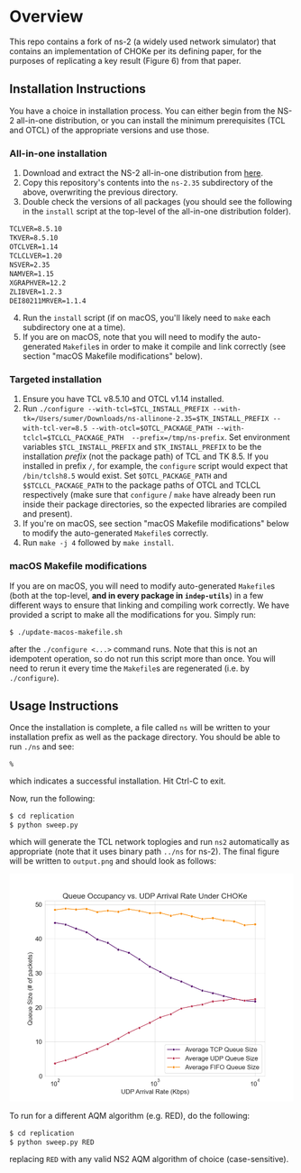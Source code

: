 # Overview

This repo contains a fork of ns-2 (a widely used network simulator) that contains an implementation of CHOKe per its defining paper, for the purposes of replicating a key result (Figure 6) from that paper.

## Installation Instructions

You have a choice in installation process. You can either begin from the NS-2 all-in-one distribution, or you can install the minimum prerequisites (TCL and OTCL) of the appropriate versions and use those.

### All-in-one installation

1. Download and extract the NS-2 all-in-one distribution from [here](https://sourceforge.net/projects/nsnam/files/allinone/ns-allinone-2.35/ns-allinone-2.35.tar.gz/download).
2. Copy this repository's contents into the `ns-2.35` subdirectory of the above, overwriting the previous directory.
3. Double check the versions of all packages (you should see the following in the `install` script at the top-level of the all-in-one distribution folder).

```
TCLVER=8.5.10
TKVER=8.5.10
OTCLVER=1.14
TCLCLVER=1.20
NSVER=2.35
NAMVER=1.15
XGRAPHVER=12.2
ZLIBVER=1.2.3
DEI80211MRVER=1.1.4
```

4. Run the `install` script (if on macOS, you'll likely need to `make` each subdirectory one at a time).
5. If you are on macOS, note that you will need to modify the auto-generated `Makefile`s in order to make it compile and link correctly (see section "macOS Makefile modifications" below).

### Targeted installation

1. Ensure you have TCL v8.5.10 and OTCL v1.14 installed.
2. Run `./configure --with-tcl=$TCL_INSTALL_PREFIX --with-tk=/Users/sumer/Downloads/ns-allinone-2.35=$TK_INSTALL_PREFIX --with-tcl-ver=8.5 --with-otcl=$OTCL_PACKAGE_PATH --with-tclcl=$TCLCL_PACKAGE_PATH  --prefix=/tmp/ns-prefix`. Set environment variables `$TCL_INSTALL_PREFIX` and `$TK_INSTALL_PREFIX` to be the installation _prefix_ (not the package path) of TCL and TK 8.5. If you installed in prefix `/`, for example, the `configure` script would expect that `/bin/tclsh8.5` would exist. Set `$OTCL_PACKAGE_PATH` and `$$TCLCL_PACKAGE_PATH` to the package paths of OTCL and TCLCL respectively (make sure that `configure` / `make` have already been run inside their package directories, so the expected libraries are compiled and present).
3. If you're on macOS, see section "macOS Makefile modifications" below to modify the auto-generated `Makefile`s correctly.
4. Run `make -j 4` followed by `make install`.

### macOS Makefile modifications
If you are on macOS, you will need to modify auto-generated `Makefile`s (both at the top-level, **and in every package in `indep-utils`**) in a few different ways to ensure that linking and compiling work correctly. We have provided a script to make all the modifications for you. Simply run:
```
$ ./update-macos-makefile.sh
```

after the `./configure <...>` command runs. Note that this is not an idempotent operation, so do not run this script more than once. You will need to rerun it every time the `Makefile`s are regenerated (i.e. by `./configure`).


## Usage Instructions
Once the installation is complete, a file called `ns` will be written to your installation prefix as well as the package directory. You should be able to run `./ns` and see:
```
%
```
which indicates a successful installation. Hit Ctrl-C to exit.


Now, run the following:
```
$ cd replication
$ python sweep.py
```

which will generate the TCL network toplogies and run `ns2` automatically as appropriate (note that it uses binary path `../ns` for ns-2). The final figure will be written to `output.png` and should look as follows:

![plot](./replication/output.png)

To run for a different AQM algorithm (e.g. RED), do the following:
```
$ cd replication
$ python sweep.py RED
```
replacing `RED` with any valid NS2 AQM algorithm of choice (case-sensitive).
